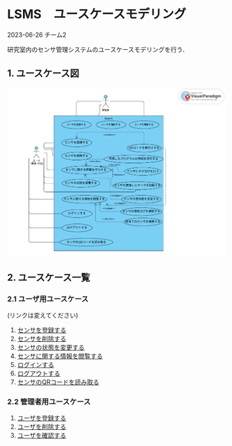 # LSMS　ユースケースモデリング

2023-06-26 チーム2

研究室内のセンサ管理システムのユースケースモデリングを行う．


## 1. ユースケース図

<img src="LSMS_ユースケース図.pdf">

## 2. ユースケース一覧
### 2.1 ユーザ用ユースケース
(リンクは変えてください)
1. [センサを登録する](./usecase01.md)
1. [センサを削除する](./usecase02.md)
1. [センサの状態を変更する](./usecase03.md)
1. [センサに関する情報を閲覧する](./usecase04.md)
1. [ログインする](./usecase05.md)
1. [ログアウトする](./usecase06.md)
1. [センサのQRコードを読み取る](./usecase06.md)

### 2.2 管理者用ユースケース
1. [ユーザを登録する](./usecase07.md)
1. [ユーザを削除する](./usecase08.md)
1. [ユーザを確認する](./usecase09.md)